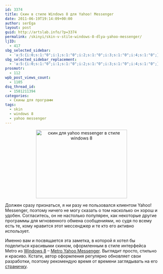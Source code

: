 ```yaml
---
id: 3374
title: Скин в стиле Windows 8 для Yahoo! Messenger
date: 2011-06-19T19:14:09+00:00
author: serEga
layout: post
guid: http://artslab.info/?p=3374
permalink: /skinyi/skin-v-stile-windows-8-dlya-yahoo-messenger/
ljID:
  - 417
sbg_selected_sidebar:
  - 'a:5:{i:0;s:1:"0";i:1;s:1:"0";i:2;s:1:"0";i:3;s:1:"0";i:4;s:1:"0";}'
sbg_selected_sidebar_replacement:
  - 'a:5:{i:0;s:1:"0";i:1;s:1:"0";i:2;s:1:"0";i:3;s:1:"0";i:4;s:1:"0";}'
prosmotr:
  - 112
wpb_post_views_count:
  - 1105
dsq_thread_id:
  - 1581211394
categories:
  - Скины для программ
tags:
  - skin
  - windows 8
  - yahoo messenger
---
```

<center>
  <a href="http://googledrive.com/host/0B9lHVSSSdxdxd0hjdUdmRzY3Tjg/metro_yahoo_messenger_update_1_by_alkhan-d3isteb.jpg"><img src="http://googledrive.com/host/0B9lHVSSSdxdxd0hjdUdmRzY3Tjg/metro_yahoo_messenger_update_1_by_alkhan-d3isteb-300x225.jpg" alt="скин для yahoo messenger в стиле windows 8" title="metro_yahoo_messenger_update_1_by_alkhan-d3isteb" width="300" height="225" class="alignnone size-medium wp-image-3375" /></a>
</center>

Должен сразу признаться, я ни разу не пользовался клиентом Yahoo! Messenger, поэтому ничего не могу сказать о том насколько он хорош и удобен. Согласитесь, он не настолько популярен, как некоторые другие программы для мгновенного обмена сообщениями, но судя по всему есть те, кому нравится этот мессенджер и те кто его активно использует.

Именно вам и посвящается эта заметка, в которой я хотел бы поделиться красивыми скином, оформленным в стиле интерфейса Metro из [Windows 8](http://artslab.info/tag/windows-8/) &#8211; [Metro Yahoo Messenger](http://alkhan.deviantart.com/art/Metro-Yahoo-Messenger-update-1-212976083). Выглядит просто, стильно и красиво. Кстати, автор оформления регулярно обновляет свои разработки, поэтому рекомендую время от времени заглядывать на его [страничку](http://alkhan.deviantart.com/).